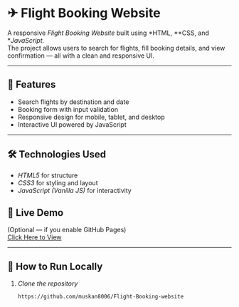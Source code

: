 # ✈ Flight Booking Website

A responsive *Flight Booking Website* built using *HTML, **CSS, and **JavaScript*.  
The project allows users to search for flights, fill booking details, and view confirmation — all with a clean and responsive UI.

---

## 🚀 Features
- Search flights by destination and date
- Booking form with input validation
- Responsive design for mobile, tablet, and desktop
- Interactive UI powered by JavaScript

---

## 🛠 Technologies Used
- *HTML5* for structure
- *CSS3* for styling and layout
- *JavaScript (Vanilla JS)* for interactivity

## 🔗 Live Demo
(Optional — if you enable GitHub Pages)  
[Click Here to View](https://github.com/muskan8006/Flight-Booking-website)

---

## 📂 How to Run Locally
1. *Clone the repository*  
   ```bash
   https://github.com/muskan8006/Flight-Booking-website
